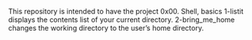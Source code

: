 This repository is intended to have the project 0x00. Shell, basics
1-listit displays the contents list of your current directory.
2-bring_me_home changes the working directory to the user’s home directory.
